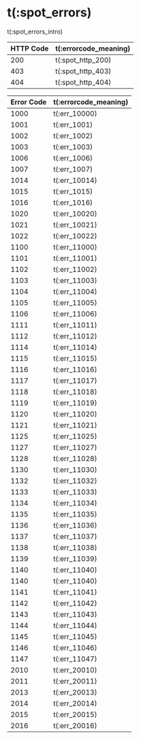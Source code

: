 # t(:spot_errors)

t(:spot_errors_intro)


HTTP Code | t(:errorcode_meaning)
---------- | -------
200 | t(:spot_http_200)
403 | t(:spot_http_403)
404 | t(:spot_http_404)

Error Code | t(:errorcode_meaning)
---------- | -------
1000 | t(:err_10000)
1001 | t(:err_1001)
1002 | t(:err_1002)
1003 | t(:err_1003)
1006 | t(:err_1006)
1007 | t(:err_1007)
1014 | t(:err_10014)
1015 | t(:err_1015)
1016 | t(:err_1016)
1020 | t(:err_10020)
1021 | t(:err_10021)
1022 | t(:err_10022)
1100 | t(:err_11000)
1101 | t(:err_11001)
1102 | t(:err_11002)
1103 | t(:err_11003)
1104 | t(:err_11004)
1105 | t(:err_11005)
1106 | t(:err_11006)
1111 | t(:err_11011)
1112 | t(:err_11012)
1114 | t(:err_11014)
1115 | t(:err_11015)
1116 | t(:err_11016)
1117 | t(:err_11017)
1118 | t(:err_11018)
1119 | t(:err_11019)
1120 | t(:err_11020)
1121 | t(:err_11021)
1125 | t(:err_11025)
1127 | t(:err_11027)
1128 | t(:err_11028)
1130 | t(:err_11030)
1132 | t(:err_11032)
1133 | t(:err_11033)
1134 | t(:err_11034)
1135 | t(:err_11035)
1136 | t(:err_11036)
1137 | t(:err_11037)
1138 | t(:err_11038)
1139 | t(:err_11039)
1140 | t(:err_11040)
1140 | t(:err_11040)
1141 | t(:err_11041)
1142 | t(:err_11042)
1143 | t(:err_11043)
1144 | t(:err_11044)
1145 | t(:err_11045)
1146 | t(:err_11046)
1147 | t(:err_11047)
2010 | t(:err_20010)
2011 | t(:err_20011)
2013 | t(:err_20013)
2014 | t(:err_20014)
2015 | t(:err_20015)
2016 | t(:err_20016)
